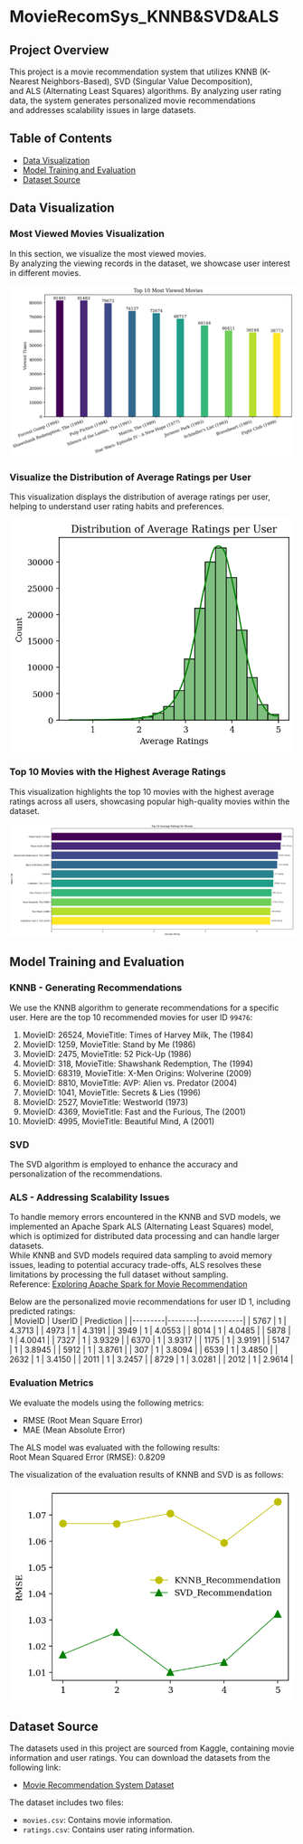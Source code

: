 # MovieRecomSys_KNNB&SVD&ALS

## Project Overview
This project is a movie recommendation system that utilizes KNNB (K-Nearest Neighbors-Based), SVD (Singular Value Decomposition),<br>
and ALS (Alternating Least Squares) algorithms. By analyzing user rating data, the system generates personalized movie recommendations<br>
and addresses scalability issues in large datasets.

## Table of Contents
- [Data Visualization](#data-visualization)
- [Model Training and Evaluation](#model-training-and-evaluation)
- [Dataset Source](#dataset-source)

## Data Visualization

### Most Viewed Movies Visualization
In this section, we visualize the most viewed movies.<br>
By analyzing the viewing records in the dataset, we showcase user interest in different movies.

![Most Viewed Movies](Most_Viewed.png)
### Visualize the Distribution of Average Ratings per User
This visualization displays the distribution of average ratings per user, helping to understand user rating habits and preferences.

![Average Ratings Distribution](Distribution.png)  
### Top 10 Movies with the Highest Average Ratings
This visualization highlights the top 10 movies with the highest average ratings across all users, showcasing popular high-quality movies within the dataset.

![Top Rated Movies](Average_Ratings.png)  

## Model Training and Evaluation

### KNNB - Generating Recommendations
We use the KNNB algorithm to generate recommendations for a specific user. Here are the top 10 recommended movies for user ID `99476`:

1. MovieID: 26524, MovieTitle: Times of Harvey Milk, The (1984)
2. MovieID: 1259, MovieTitle: Stand by Me (1986)
3. MovieID: 2475, MovieTitle: 52 Pick-Up (1986)
4. MovieID: 318, MovieTitle: Shawshank Redemption, The (1994)
5. MovieID: 68319, MovieTitle: X-Men Origins: Wolverine (2009)
6. MovieID: 8810, MovieTitle: AVP: Alien vs. Predator (2004)
7. MovieID: 1041, MovieTitle: Secrets & Lies (1996)
8. MovieID: 2527, MovieTitle: Westworld (1973)
9. MovieID: 4369, MovieTitle: Fast and the Furious, The (2001)
10. MovieID: 4995, MovieTitle: Beautiful Mind, A (2001)

### SVD
The SVD algorithm is employed to enhance the accuracy and personalization of the recommendations.

### ALS - Addressing Scalability Issues
To handle memory errors encountered in the KNNB and SVD models, we implemented an Apache Spark ALS (Alternating Least Squares) model, which is optimized for distributed data processing and can handle larger datasets.<br>
While KNNB and SVD models required data sampling to avoid memory issues, leading to potential accuracy trade-offs, ALS resolves these limitations by processing the full dataset without sampling.<br>
Reference: [Exploring Apache Spark for Movie Recommendation](https://www.kaggle.com/code/aminaromdhani/exploring-apache-spark-for-movie-recommendation)

Below are the personalized movie recommendations for user ID 1, including predicted ratings:<br>
| MovieID | UserID | Prediction |
|---------|--------|------------|
| 5767    | 1      | 4.3713     |
| 4973    | 1      | 4.3191     |
| 3949    | 1      | 4.0553     |
| 8014    | 1      | 4.0485     |
| 5878    | 1      | 4.0041     |
| 7327    | 1      | 3.9329     |
| 6370    | 1      | 3.9317     |
| 1175    | 1      | 3.9191     |
| 5147    | 1      | 3.8945     |
| 5912    | 1      | 3.8761     |
| 307     | 1      | 3.8094     |
| 6539    | 1      | 3.4850     |
| 2632    | 1      | 3.4150     |
| 2011    | 1      | 3.2457     |
| 8729    | 1      | 3.0281     |
| 2012    | 1      | 2.9614     |


### Evaluation Metrics
We evaluate the models using the following metrics:
- RMSE (Root Mean Square Error)
- MAE (Mean Absolute Error)

The ALS model was evaluated with the following results:<br>
Root Mean Squared Error (RMSE): 0.8209

The visualization of the evaluation results of KNNB and SVD is as follows:

![Model Evaluation](RMSE.png) 

## Dataset Source
The datasets used in this project are sourced from Kaggle, containing movie information and user ratings. You can download the datasets from the following link:
- [Movie Recommendation System Dataset](https://www.kaggle.com/datasets/parasharmanas/movie-recommendation-system/data)

The dataset includes two files:
- `movies.csv`: Contains movie information.
- `ratings.csv`: Contains user rating information.
